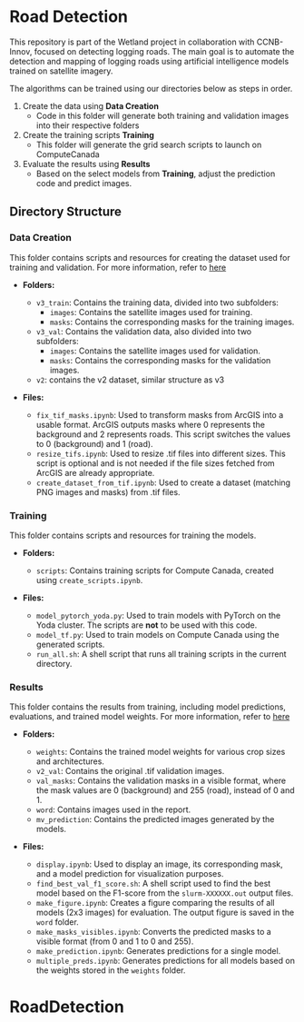 # Road Detection

This repository is part of the Wetland project in collaboration with CCNB-Innov, focused on detecting logging roads. The main goal is to automate the detection and mapping of logging roads using artificial intelligence models trained on satellite imagery.

The algorithms can be trained using our directories below as steps in order.

1. Create the data using **Data Creation**
	- Code in this folder will generate both training and validation images into their respective folders
2. Create the training scripts **Training**
	- This folder will generate the grid search scripts to launch on ComputeCanada
3. Evaluate the results using **Results**
	- Based on the select models from **Training**, adjust the prediction code and predict images.

## Directory Structure

### Data Creation
This folder contains scripts and resources for creating the dataset used for training and validation.
For more information, refer to [here](Data_creation/Readme.md)

- **Folders:**
  
  - `v3_train`: Contains the training data, divided into two subfolders:
    - `images`: Contains the satellite images used for training.
    - `masks`: Contains the corresponding masks for the training images.
  - `v3_val`: Contains the validation data, also divided into two subfolders:
    - `images`: Contains the satellite images used for validation.
    - `masks`: Contains the corresponding masks for the validation images.
  - `v2`: contains the v2 dataset, similar structure as v3
  
  
- **Files:**
  - `fix_tif_masks.ipynb`: Used to transform masks from ArcGIS into a usable format. ArcGIS outputs masks where 0 represents the background and 2 represents roads. This script switches the values to 0 (background) and 1 (road).
  - `resize_tifs.ipynb`: Used to resize .tif files into different sizes. This script is optional and is not needed if the file sizes fetched from ArcGIS are already appropriate.
  - `create_dataset_from_tif.ipynb`: Used to create a dataset (matching PNG images and masks) from .tif files. 

### Training
This folder contains scripts and resources for training the models.

- **Folders:**
  - `scripts`: Contains training scripts for Compute Canada, created using `create_scripts.ipynb`.

- **Files:**
  - `model_pytorch_yoda.py`: Used to train models with PyTorch on the Yoda cluster. The scripts are **not** to be used with this code.
  - `model_tf.py`: Used to train models on Compute Canada using the generated scripts.
  - `run_all.sh`: A shell script that runs all training scripts in the current directory.

### Results
This folder contains the results from training, including model predictions, evaluations, and trained model weights.
For more information, refer to [here](Results/Readme.md)

- **Folders:**
  - `weights`: Contains the trained model weights for various crop sizes and architectures.
  - `v2_val`: Contains the original .tif validation images.
  - `val_masks`: Contains the validation masks in a visible format, where the mask values are 0 (background) and 255 (road), instead of 0 and 1.
  - `word`: Contains images used in the report.
  - `mv_prediction`: Contains the predicted images generated by the models.

- **Files:**
  - `display.ipynb`: Used to display an image, its corresponding mask, and a model prediction for visualization purposes.
  - `find_best_val_f1_score.sh`: A shell script used to find the best model based on the F1-score from the `slurm-XXXXXX.out` output files.
  - `make_figure.ipynb`: Creates a figure comparing the results of all models (2x3 images) for evaluation. The output figure is saved in the `word` folder.
  - `make_masks_visibles.ipynb`: Converts the predicted masks to a visible format (from 0 and 1 to 0 and 255).
  - `make_prediction.ipynb`: Generates predictions for a single model.
  - `multiple_preds.ipynb`: Generates predictions for all models based on the weights stored in the `weights` folder.
# RoadDetection
